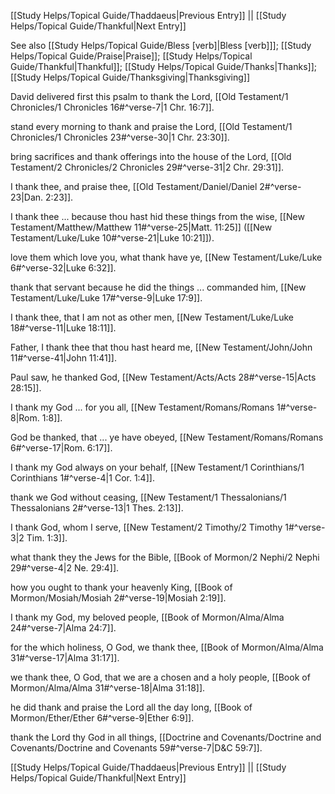 [[Study Helps/Topical Guide/Thaddaeus|Previous Entry]]  ||  [[Study Helps/Topical Guide/Thankful|Next Entry]]

 See also [[Study Helps/Topical Guide/Bless [verb]|Bless [verb]]]; [[Study Helps/Topical Guide/Praise|Praise]]; [[Study Helps/Topical Guide/Thankful|Thankful]]; [[Study Helps/Topical Guide/Thanks|Thanks]]; [[Study Helps/Topical Guide/Thanksgiving|Thanksgiving]]

 David delivered first this psalm to thank the Lord, [[Old Testament/1 Chronicles/1 Chronicles 16#^verse-7|1 Chr. 16:7]].

 stand every morning to thank and praise the Lord, [[Old Testament/1 Chronicles/1 Chronicles 23#^verse-30|1 Chr. 23:30]].

 bring sacrifices and thank offerings into the house of the Lord, [[Old Testament/2 Chronicles/2 Chronicles 29#^verse-31|2 Chr. 29:31]].

 I thank thee, and praise thee, [[Old Testament/Daniel/Daniel 2#^verse-23|Dan. 2:23]].

 I thank thee ... because thou hast hid these things from the wise, [[New Testament/Matthew/Matthew 11#^verse-25|Matt. 11:25]] ([[New Testament/Luke/Luke 10#^verse-21|Luke 10:21]]).

 love them which love you, what thank have ye, [[New Testament/Luke/Luke 6#^verse-32|Luke 6:32]].

 thank that servant because he did the things ... commanded him, [[New Testament/Luke/Luke 17#^verse-9|Luke 17:9]].

 I thank thee, that I am not as other men, [[New Testament/Luke/Luke 18#^verse-11|Luke 18:11]].

 Father, I thank thee that thou hast heard me, [[New Testament/John/John 11#^verse-41|John 11:41]].

 Paul saw, he thanked God, [[New Testament/Acts/Acts 28#^verse-15|Acts 28:15]].

 I thank my God ... for you all, [[New Testament/Romans/Romans 1#^verse-8|Rom. 1:8]].

 God be thanked, that ... ye have obeyed, [[New Testament/Romans/Romans 6#^verse-17|Rom. 6:17]].

 I thank my God always on your behalf, [[New Testament/1 Corinthians/1 Corinthians 1#^verse-4|1 Cor. 1:4]].

 thank we God without ceasing, [[New Testament/1 Thessalonians/1 Thessalonians 2#^verse-13|1 Thes. 2:13]].

 I thank God, whom I serve, [[New Testament/2 Timothy/2 Timothy 1#^verse-3|2 Tim. 1:3]].

 what thank they the Jews for the Bible, [[Book of Mormon/2 Nephi/2 Nephi 29#^verse-4|2 Ne. 29:4]].

 how you ought to thank your heavenly King, [[Book of Mormon/Mosiah/Mosiah 2#^verse-19|Mosiah 2:19]].

 I thank my God, my beloved people, [[Book of Mormon/Alma/Alma 24#^verse-7|Alma 24:7]].

 for the which holiness, O God, we thank thee, [[Book of Mormon/Alma/Alma 31#^verse-17|Alma 31:17]].

 we thank thee, O God, that we are a chosen and a holy people, [[Book of Mormon/Alma/Alma 31#^verse-18|Alma 31:18]].

 he did thank and praise the Lord all the day long, [[Book of Mormon/Ether/Ether 6#^verse-9|Ether 6:9]].

 thank the Lord thy God in all things, [[Doctrine and Covenants/Doctrine and Covenants/Doctrine and Covenants 59#^verse-7|D&C 59:7]].

[[Study Helps/Topical Guide/Thaddaeus|Previous Entry]]  ||  [[Study Helps/Topical Guide/Thankful|Next Entry]]